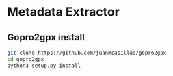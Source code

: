 # Metadata Extractor

## Gopro2gpx install

```bash
git clone https://github.com/juanmcasillas/gopro2gpx
cd gopro2gpx
python3 setup.py install
```
